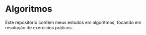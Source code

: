 # Algoritmos

Este repositório contém meus estudos em algoritmos, focando em resolução de exercícios práticos.
